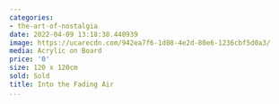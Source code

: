 ```yaml
---
categories:
- the-art-of-nostalgia
date: 2022-04-09 13:18:38.440939
image: https://ucarecdn.com/942ea7f6-1d08-4e2d-80e6-1236cbf5d0a3/
media: Acrylic on Board
price: '0'
size: 120 x 120cm
sold: Sold
title: Into the Fading Air
...
```

